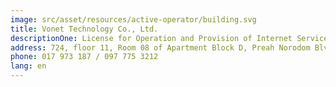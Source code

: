 ```yaml
---
image: src/asset/resources/active-operator/building.svg
title: Vonet Technology Co., Ltd.
descriptionOne: License for Operation and Provision of Internet Service
address: 724, floor 11, Room 08 of Apartment Block D, Preah Norodom Blvd., Phum 10, Sangkat Tonle Bassac, Khan Chamkamon, Phnom Penh
phone: 017 973 187 / 097 775 3212
lang: en
---
```

